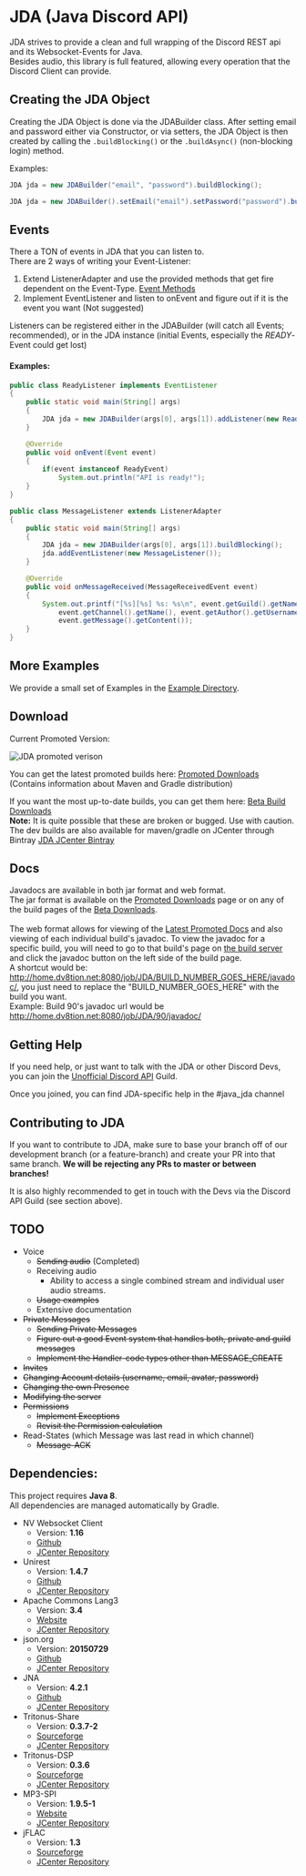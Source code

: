 # JDA (Java Discord API)
JDA strives to provide a clean and full wrapping of the Discord REST api and its Websocket-Events for Java.<br>
Besides audio, this library is full featured, allowing every operation that the Discord Client can provide.

## Creating the JDA Object
Creating the JDA Object is done via the JDABuilder class.
After setting email and password either via Constructor, or via setters,
the JDA Object is then created by calling the `.buildBlocking()` or the `.buildAsync()` (non-blocking login) method.
<p>
Examples:

```java
JDA jda = new JDABuilder("email", "password").buildBlocking();
```

```java
JDA jda = new JDABuilder().setEmail("email").setPassword("password").buildBlocking();
```

## Events
There a TON of events in JDA that you can listen to.<br>
There are 2 ways of writing your Event-Listener:
  1. Extend ListenerAdapter and use the provided methods that get fire dependent on the Event-Type. [Event Methods](https://github.com/DV8FromTheWorld/JDA/blob/master/src/main/java/net/dv8tion/jda/hooks/ListenerAdapter.java#L179-L254)
  2. Implement EventListener and listen to onEvent and figure out if it is the event you want (Not suggested)<br>

Listeners can be registered either in the JDABuilder (will catch all Events; recommended), or in the JDA instance (initial Events, especially the *READY*-Event could get lost)

#### Examples:
```java
public class ReadyListener implements EventListener
{
    public static void main(String[] args)
    {
        JDA jda = new JDABuilder(args[0], args[1]).addListener(new ReadyListener()).buildBlocking();
    }

    @Override
    public void onEvent(Event event)
    {
        if(event instanceof ReadyEvent)
            System.out.println("API is ready!");
    }
}
```

```java
public class MessageListener extends ListenerAdapter
{
    public static void main(String[] args)
    {
        JDA jda = new JDABuilder(args[0], args[1]).buildBlocking();
        jda.addEventListener(new MessageListener());
    }

    @Override
    public void onMessageReceived(MessageReceivedEvent event)
    {
        System.out.printf("[%s][%s] %s: %s\n", event.getGuild().getName(),
            event.getChannel().getName(), event.getAuthor().getUsername(),
            event.getMessage().getContent());
    }
}
```

## More Examples
We provide a small set of Examples in the [Example Directory](https://github.com/DV8FromTheWorld/JDA/tree/master/src/examples/java).

## Download
Current Promoted Version:

![JDA promoted verison](https://www.dropbox.com/s/4jddygn33340uf4/version.png?dl=1)

You can get the latest promoted builds here:
[Promoted Downloads](https://github.com/DV8FromTheWorld/JDA/releases)<br>
(Contains information about Maven and Gradle distribution)


If you want the most up-to-date builds, you can get them here: [Beta Build Downloads](http://home.dv8tion.net:8080/job/JDA/)<br>
**Note:** It is quite possible that these are broken or bugged. Use with caution.<br>
The dev builds are also available for maven/gradle on JCenter through Bintray [JDA JCenter Bintray](https://bintray.com/dv8fromtheworld/maven/JDA/)

## Docs
Javadocs are available in both jar format and web format.<br>
The jar format is available on the [Promoted Downloads](https://github.com/DV8FromTheWorld/JDA/releases) page or on any of the
build pages of the [Beta Downloads](http://home.dv8tion.net:8080/job/JDA/).<br>
<br>
The web format allows for viewing of the [Latest Promoted Docs](http://home.dv8tion.net:8080/job/JDA/Promoted%20Build/javadoc/)
and also viewing of each individual build's javadoc. To view the javadoc for a specific build, you will need to go to that build's page
on [the build server](http://home.dv8tion.net:8080/job/JDA/) and click the javadoc button on the left side of the build page.<br>
A shortcut would be: http://home.dv8tion.net:8080/job/JDA/BUILD_NUMBER_GOES_HERE/javadoc/, you just need to replace the 
"BUILD_NUMBER_GOES_HERE" with the build you want.<br>
Example: Build 90's javadoc url would be http://home.dv8tion.net:8080/job/JDA/90/javadoc/

## Getting Help
If you need help, or just want to talk with the JDA or other Discord Devs, you can join the [Unofficial Discord API](https://discord.gg/0SBTUU1wZTUydsWv) Guild.

Once you joined, you can find JDA-specific help in the #java_jda channel

## Contributing to JDA
If you want to contribute to JDA, make sure to base your branch off of our development branch (or a feature-branch)
and create your PR into that same branch. **We will be rejecting any PRs to master or between branches!**

It is also highly recommended to get in touch with the Devs via the Discord API Guild (see section above).

## TODO
* Voice
  * ~~Sending audio~~ (Completed)
  * Receiving audio
    * Ability to access a single combined stream and individual user audio streams.
  * ~~Usage examples~~
  * Extensive documentation
* ~~Private Messages~~
  * ~~Sending Private Messages~~
  * ~~Figure out a good Event system that handles both, private and guild messages~~
  * ~~Implement the Handler-code types other than MESSAGE_CREATE~~
* ~~Invites~~
* ~~Changing Account details (username, email, avatar, password)~~
* ~~Changing the own Presence~~
* ~~Modifying the server~~
* ~~Permissions~~
  * ~~Implement Exceptions~~
  * ~~Revisit the Permission calculation~~
* Read-States (which Message was last read in which channel)
  * ~~Message-ACK~~

## Dependencies:
This project requires **Java 8**.<br>
All dependencies are managed automatically by Gradle.
 * NV Websocket Client
   * Version: **1.16**
   * [Github](https://github.com/TakahikoKawasaki/nv-websocket-client)
   * [JCenter Repository](https://bintray.com/bintray/jcenter/com.neovisionaries%3Anv-websocket-client/view)
 * Unirest
   * Version: **1.4.7**
   * [Github](https://github.com/Mashape/unirest-java)
   * [JCenter Repository](https://bintray.com/bintray/jcenter/com.mashape.unirest%3Aunirest-java/view)
 * Apache Commons Lang3
   * Version: **3.4**
   * [Website](https://commons.apache.org/proper/commons-lang/)
   * [JCenter Repository](https://bintray.com/bintray/jcenter/org.apache.commons%3Acommons-lang3/view)
 * json.org
   * Version: **20150729**
   * [Github](https://github.com/douglascrockford/JSON-java)
   * [JCenter Repository](https://bintray.com/bintray/jcenter/org.json%3Ajson/view)
 * JNA
   * Version: **4.2.1**
   * [Github](https://github.com/java-native-access/jna)
   * [JCenter Repository](https://bintray.com/bintray/jcenter/net.java.dev.jna%3Ajna/view)
 * Tritonus-Share
   * Version: **0.3.7-2**
   * [Sourceforge](https://sourceforge.net/projects/tritonus/)
   * [JCenter Repository](https://bintray.com/bintray/jcenter/com.googlecode.soundlibs%3Atritonus-share/view)
 * Tritonus-DSP
   * Version: **0.3.6**
   * [Sourceforge](https://sourceforge.net/projects/tritonus/)
   * [JCenter Repository](https://bintray.com/dv8fromtheworld/maven/Tritonus-DSP/view)
 * MP3-SPI
   * Version: **1.9.5-1**
   * [Website](http://www.javazoom.net/mp3spi/mp3spi.html)
   * [JCenter Repository](https://bintray.com/bintray/jcenter/com.googlecode.soundlibs%3Amp3spi/view)
 * jFLAC
   * Version: **1.3**
   * [Sourceforge](https://sourceforge.net/projects/jflac/)
   * [JCenter Repository](https://bintray.com/dv8fromtheworld/maven/jFLAC/view)
